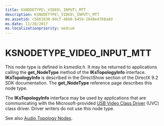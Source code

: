 ```yaml
---
title: KSNODETYPE\_VIDEO\_INPUT\_MTT
description: KSNODETYPE\_VIDEO\_INPUT\_MTT
ms.assetid: c5661830-9dcf-48b0-b450-2640e4768add
ms.date: 11/28/2017
ms.localizationpriority: medium
---
```


# KSNODETYPE\_VIDEO\_INPUT\_MTT


This node type is defined in *ksmedia.h*. It may be returned to applications calling the **get\_NodeType** method of the **IKsTopologyInfo** interface. **IKsTopologyInfo** is described in the DirectShow section of the DirectX 9.2 SDK documentation. The **get\_NodeType** reference page describes this node type.

The **IKsTopologyInfo** interface may be used by applications that are communicating with the Microsoft-provided [USB Video Class Driver](https://msdn.microsoft.com/library/windows/hardware/ff568649) (UVC) class driver. Driver writers do not use this node type.

See also [Audio Topology Nodes](https://msdn.microsoft.com/library/windows/hardware/ff536219).

 

 





